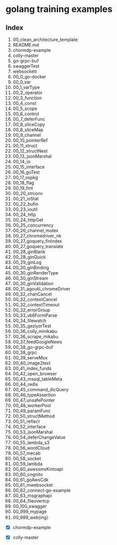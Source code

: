 # golang training examples

## Index

1. 00_clean_architecture_template
2. README.md
3. chormdp-example
4. colly-master
5. go-grpc-buf
6. swaggerTest
7. websockett
8. 00_0_go-docker
9. 00_0_var
10. 00_1_varType
11. 00_2_operator
12. 00_3_function
13. 00_4_const
14. 00_5_scope
15. 00_6_control
16. 00_7_deferFunc
17. 00_8_sliceCopy
18. 00_8_sliceMap
19. 00_9_channel
20. 00_10_pointerRef
21. 00_11_struct
22. 00_12_structNest
23. 00_13_jsonMarshal
24. 00_14_io
25. 00_15_interface
26. 00_16_goTest
27. 00_17_ospkg
28. 00_18_flag
29. 00_19_fmt
30. 00_20_strconv
31. 00_21_ioStat
32. 00_22_bufio
33. 00_23_ioutil
34. 00_24_http
35. 00_24_httpGet
36. 00_25_concurrency
37. 00_26_channel_mutex
38. 00_27_chromedriver_nk
39. 00_27_goquery_finIndex
40. 00_27_goquery_translate
41. 00_28_ginBlank
42. 00_28_ginQuick
43. 00_29_ginLog
44. 00_30_ginBinding
45. 00_30_ginRenderType
46. 00_30_ginStream
47. 00_30_ginValidation
48. 00_31_agoutil_chromeDriver
49. 00_32_chanCancel
50. 00_32_contextCancel
51. 00_32_contextTimeout
52. 00_32_errorGroup
53. 00_33_vb6FormParse
54. 00_34_filewatch
55. 00_35_geziyorTest
56. 00_36_colly_minikabu
57. 00_36_scrape_mikabu
58. 00_37_feedGoogleNews
59. 00_38_go-grpc-buf
60. 00_38_grpc
61. 00_39_serveMux
62. 00_40_image2text
63. 00_41_index_funds
64. 00_42_open_browser
65. 00_43_mssql_tableMeta
66. 00_44_redis
67. 00_45_command_dicQuery
68. 00_46_typeAssertion
69. 00_47_unsafePointer
70. 00_48_workerPool
71. 00_49_paramFunc
72. 00_50_structMethod
73. 00_51_reflect
74. 00_52_interface
75. 00_53_jsonMarshal
76. 00_54_deferChangeValue
77. 00_55_lambda_s3
78. 00_56_wordCloud
79. 00_57_mecab
80. 00_58_socket
81. 00_59_lambda
82. 00_60_aswssmsKintoapi
83. 00_60_cognito
84. 00_61_goAwsCdk
85. 00_61_mwebsocket
86. 00_62_connect-go-example
87. 00_63_msgraphapi
88. 00_64_fileovertcp
89. 00_100_swagger
90. 00_999_mypage
91. 00_999_web(ing）

- [x] chormdp-example
- [x] colly-master

